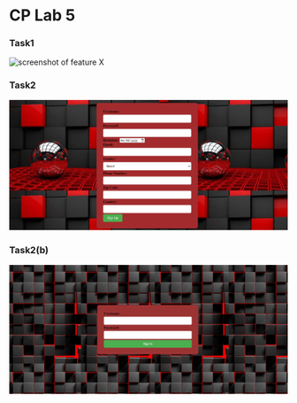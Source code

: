 # CP Lab 5

### Task1
![screenshot of feature X](pic.png)
### Task2
![screenshot of feature X](pic3.png)

### Task2(b)
![screenshot of feature X](pic2.png)
